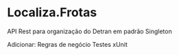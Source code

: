 # Localiza.Frotas
 API Rest para organização do Detran em padrão Singleton
 
 Adicionar:
 Regras de negócio
 Testes xUnit
